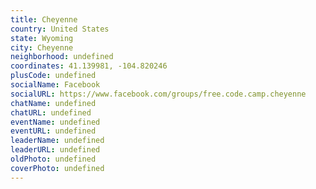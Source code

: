 ```yaml
---
title: Cheyenne
country: United States
state: Wyoming
city: Cheyenne
neighborhood: undefined
coordinates: 41.139981, -104.820246
plusCode: undefined
socialName: Facebook
socialURL: https://www.facebook.com/groups/free.code.camp.cheyenne
chatName: undefined
chatURL: undefined
eventName: undefined
eventURL: undefined
leaderName: undefined
leaderURL: undefined
oldPhoto: undefined
coverPhoto: undefined
---
```

